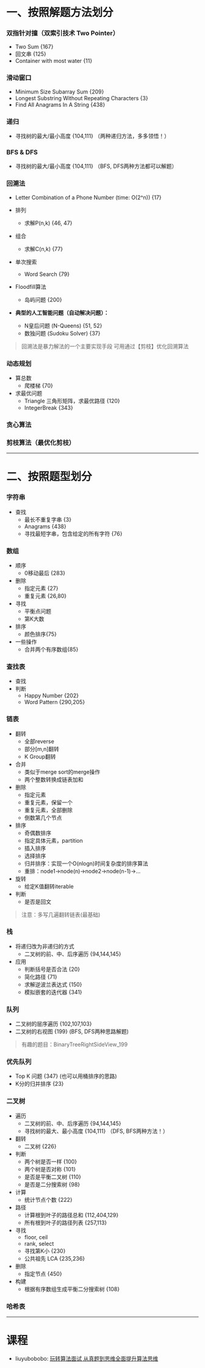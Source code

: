 # 一、按照解题方法划分
### 双指针对撞（双索引技术 Two Pointer）
- Two Sum {167}
- 回文串 {125}
- Container with most water {11}

### 滑动窗口
- Minimum Size Subarray Sum {209}
- Longest Substring Without Repeating Characters {3}
- Find All Anagrams In A String {438}

### 递归
- 寻找树的最大/最小高度 {104,111} （两种递归方法，多多领悟！）

### BFS & DFS
- 寻找树的最大/最小高度 {104,111} （BFS, DFS两种方法都可以解题）

### 回溯法
- Letter Combination of a Phone Number (time: O(2^n)) {17}
- 排列
    - 求解P(n,k) {46, 47}
- 组合
    - 求解C(n,k) {77}
- 单次搜索
    - Word Search {79}
- Floodfill算法
    - 岛屿问题 {200}        

- **典型的人工智能问题（自动解决问题）：**    
    - N皇后问题 (N-Queens) {51, 52}
    - 数独问题 (Sudoku Solver) {37}
    
> 回溯法是暴力解法的一个主要实现手段
> 可用通过【剪枝】优化回溯算法


### 动态规划
- 算总数
    - 爬楼梯 {70}
- 求最优问题
    - Triangle 三角形矩阵，求最优路径 {120}
    - IntegerBreak {343}

### 贪心算法

### 剪枝算法（最优化剪枝）




---
# 二、按照题型划分
### 字符串
- 查找
    - 最长不重复字串 {3}
    - Anagrams {438}
    - 寻找最短字串，包含给定的所有字符 {76}


### 数组
- 顺序
    - 0移动最后 {283}
- 删除
    - 指定元素 {27}
    - 重复元素 {26,80}
- 寻找
    - 平衡点问题
    - 第K大数
- 排序
    - 颜色排序{75}            
- 一些操作
    - 合并两个有序数组{85}
    
### 查找表
- 查找
- 判断
    - Happy Number {202}
    - Word Pattern {290,205} 

### 链表
- 翻转
    - 全部reverse
    - 部分[m,n]翻转
    - K Group翻转
- 合并
    - 类似于merge sort的merge操作    
    - 两个整数转换成链表加和
- 删除
    - 指定元素     
    - 重复元素，保留一个
    - 重复元素，全部删除
    - 倒数第几个节点    
- 排序
    - 奇偶数排序
    - 指定具体元素，partition
    - 插入排序
    - 选择排序
    - 归并排序：实现一个O(nlogn)时间复杂度的排序算法
    - 重排：node1->node(n)->node2->node(n-1)->...
- 旋转
    - 给定K值翻转iterable
- 判断
    - 是否是回文
    
> 注意：多写几遍翻转链表(最基础)


### 栈
- 将递归改为非递归的方式
    - 二叉树的前、中、后序遍历 {94,144,145}
- 应用
    - 判断括号是否合法 {20}
    - 简化路径 {71}
    - 求解逆波兰表达式 {150}
    - 模拟嵌套的迭代器 {341}

### 队列
- 二叉树的层序遍历 {102,107,103}
- 二叉树的右视图 {199} (BFS, DFS两种思路解题)

> 有趣的题目：BinaryTreeRightSideView_199    

### 优先队列
- Top K 问题 {347}  (也可以用桶排序的思路)
- K分的归并排序 {23}


### 二叉树
- 遍历
    - 二叉树的前、中、后序遍历 {94,144,145}
    - 寻找树的最大、最小高度 {104,111} （DFS, BFS两种方法！）
- 翻转
    - 二叉树 {226}
- 判断
    - 两个树是否一样 {100}
    - 两个树是否对称 {101}
    - 是否是平衡二叉树 {110}
    - 是否是二分搜索树 {98}
- 计算
    - 统计节点个数 {222}
- 路径
    - 计算根到叶子的路径总和 {112,404,129}
    - 所有根到叶子的路径列表 {257,113}
- 寻找
    - floor, ceil
    - rank, select
    - 寻找第K小 {230}
    - 公共祖先 LCA {235,236}    
- 删除
    - 指定节点 {450}
- 构建
    - 根据有序数组生成平衡二分搜索树 {108}
    
### 哈希表
 





--- 
# 课程
- liuyubobobo: [玩转算法面试 从真题到思维全面提升算法思维](https://coding.imooc.com/class/chapter/82.html)